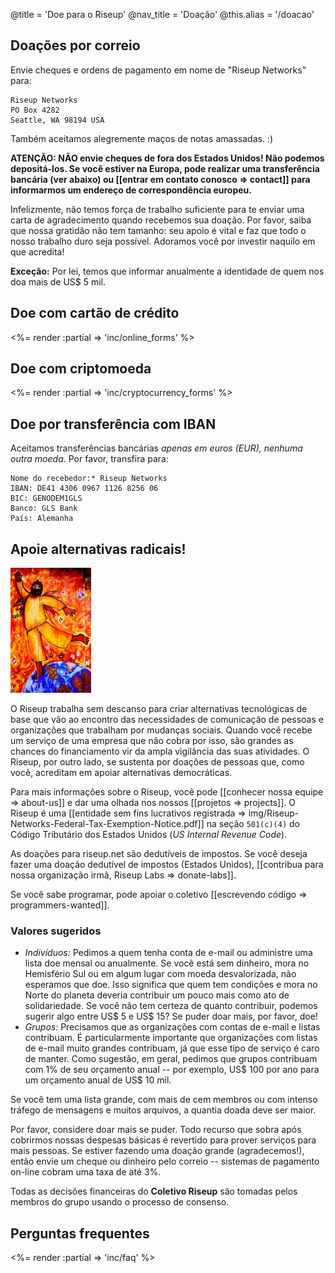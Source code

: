 @title = 'Doe para o Riseup'
@nav_title = 'Doação'
@this.alias = '/doacao'

## Doações por correio

Envie cheques e ordens de pagamento em nome de "Riseup Networks" para:

	Riseup Networks
	PO Box 4282
	Seattle, WA 98194 USA

Também aceitamos alegremente maços de notas amassadas. :)

**ATENÇÃO: NÃO envie cheques de fora dos Estados Unidos! Não podemos depositá-los. Se você estiver na Europa, pode realizar uma transferência bancária (ver abaixo) ou [[entrar em contato conosco => contact]] para informarmos um endereço de correspondência europeu.**

Infelizmente, não temos força de trabalho suficiente para te enviar uma carta de agradecimento quando recebemos sua doação. Por favor, saiba que nossa gratidão não tem tamanho: seu apoio é vital e faz que todo o nosso trabalho duro seja possível. Adoramos você por investir naquilo em que acredita! 

**Exceção:** Por lei, temos que informar anualmente a identidade de quem nos doa mais de US$ 5 mil.

## Doe com cartão de crédito

<%= render :partial => 'inc/online_forms' %>

## Doe com criptomoeda

<%= render :partial => 'inc/cryptocurrency_forms' %>

## Doe por transferência com IBAN

Aceitamos transferências bancárias *apenas em euros (EUR), nenhuma outra moeda*. Por favor, transfira para:

	Nome do recebedor:* Riseup Networks
	IBAN: DE41 4306 0967 1126 8256 06
	BIC: GENODEM1GLS
	Banco: GLS Bank
	País: Alemanha


## Apoie alternativas radicais!

<p class="pull-right"><img class="image-right" src="img/red-leap-medium.jpg" alt="red-leap-medium"></p>

O Riseup trabalha sem descanso para criar alternativas tecnológicas de base que vão ao encontro das necessidades de comunicação de pessoas e organizações que trabalham por mudanças sociais. Quando você recebe um serviço de uma empresa que não cobra por isso, são grandes as chances do financiamento vir da ampla vigilância das suas atividades. O Riseup, por outro lado, se sustenta por doações de pessoas que, como você, acreditam em apoiar alternativas democráticas.

Para mais informações sobre o Riseup, você pode [[conhecer nossa equipe => about-us]] e dar uma olhada nos nossos [[projetos => projects]]. O Riseup é uma [[entidade sem fins lucrativos registrada => img/Riseup-Networks-Federal-Tax-Exemption-Notice.pdf]] na seção `501(c)(4)` do Código Tributário dos Estados Unidos (_US Internal Revenue Code_).

As doações para riseup.net são dedutíveis de impostos. Se você deseja fazer uma doação dedutível de impostos (Estados Unidos), [[contribua para nossa organização irmã, Riseup Labs => donate-labs]].

Se você sabe programar, pode apoiar o coletivo [[escrevendo código => programmers-wanted]].

### Valores sugeridos

* *Indivíduos:* Pedimos a quem tenha conta de e-mail ou administre uma lista doe mensal ou anualmente. Se você está sem dinheiro, mora no Hemisfério Sul ou em algum lugar com moeda desvalorizada, não esperamos que doe. Isso significa que quem tem condições e mora no Norte do planeta deveria contribuir um pouco mais como ato de solidariedade. Se você não tem certeza de quanto contribuir, podemos sugerir algo entre US$ 5 e US$ 15? Se puder doar mais, por favor, doe!
* *Grupos:* Precisamos que as organizações com contas de e-mail e listas contribuam. É particularmente importante que organizações com listas de e-mail muito grandes contribuam, já que esse tipo de serviço é caro de manter. Como sugestão, em geral, pedimos que grupos contribuam com 1% de seu orçamento anual -- por exemplo, US$ 100 por ano para um orçamento anual de US$ 10 mil.

Se você tem uma lista grande, com mais de cem membros ou com intenso tráfego de mensagens e muitos arquivos, a quantia doada deve ser maior.

Por favor, considere doar mais se puder. Todo recurso que sobra após cobrirmos nossas despesas básicas é revertido para prover serviços para mais pessoas. Se estiver fazendo uma doação grande (agradecemos!), então envie um cheque ou dinheiro pelo correio -- sistemas de pagamento on-line cobram uma taxa de até 3%.

Todas as decisões financeiras do **Coletivo Riseup** são tomadas pelos membros do grupo usando o processo de consenso.

## Perguntas frequentes

<%= render :partial => 'inc/faq' %>
